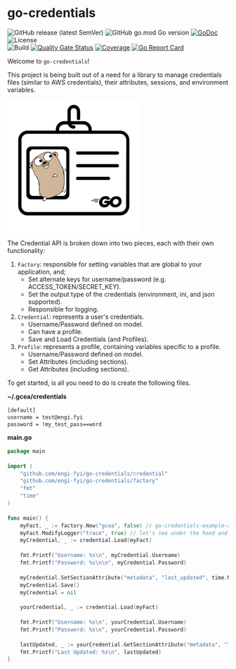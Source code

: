 # go-credentials
![GitHub release (latest SemVer)](https://img.shields.io/github/v/release/engi-fyi/go-credentials)
![GitHub go.mod Go version](https://img.shields.io/github/go-mod/go-version/engi-fyi/go-credentials)
[![GoDoc](https://img.shields.io/badge/go--doc-go--credentials-blue)](https://pkg.go.dev/mod/github.com/engi-fyi/go-credentials)
![License](https://img.shields.io/github/license/engi-fyi/go-credentials)
<br />
![Build](https://github.com/engi-fyi/go-credentials/workflows/Build/badge.svg)
[![Quality Gate Status](https://sonarcloud.io/api/project_badges/measure?project=engi-fyi_go-credentials&metric=alert_status)](https://sonarcloud.io/dashboard?id=engi-fyi_go-credentials)
[![Coverage](https://sonarcloud.io/api/project_badges/measure?project=engi-fyi_go-credentials&metric=coverage)](https://sonarcloud.io/dashboard?id=engi-fyi_go-credentials)
[![Go Report Card](https://goreportcard.com/badge/github.com/engi-fyi/go-credentials)](https://goreportcard.com/report/github.com/engi-fyi/go-credentials)

Welcome to `go-credentials`!

This project is being built out of a need for a library to manage credentials files (similar to AWS credentials), their attributes, sessions, and environment variables.

![go-credentials logo](https://github.com/engi-fyi/go-credentials/raw/master/assets/go-credentials-logo.png)

The Credential API is broken down into two pieces, each with their own functionality:
1. `Factory`: responsible for setting variables that are global to your application, and;
    - Set alternate keys for username/password (e.g. ACCESS_TOKEN/SECRET_KEY).
    - Set the output type of the credentials (environment, ini, and json supported).
    - Responsible for logging.
2. `Credential`: represents a user's credentials.
    - Username/Password defined on model.
    - Can have a profile.
    - Save and Load Credentials (and Profiles).
3. `Profile`: represents a profile, containing variables specific to a profile.
    - Username/Password defined on model.
    - Set Attributes (including sections).
    - Get Attributes (including sections).
    
To get started, is all you need to do is create the following files.

__~/.gcea/credentials__
```
[default]
username = test@engi.fyi
password = !my_test_pass==word
```
__main.go__
```go
package main

import (
    "github.com/engi-fyi/go-credentials/credential"
    "github.com/engi-fyi/go-credentials/factory"
    "fmt" 
    "time"
)

func main() {
	myFact, _ := factory.New("gcea", false) // go-credentials-example-application
	myFact.ModifyLogger("trace", true) // let's see under the hood and make it pretty.
	myCredential, _ := credential.Load(myFact)

	fmt.Printf("Username: %s\n", myCredential.Username)
	fmt.Printf("Password: %s\n\n", myCredential.Password)

	myCredential.SetSectionAttribute("metadata", "last_updated", time.Now().Format("02/01/2006 15:04:05"))
	myCredential.Save()
	myCredential = nil

	yourCredential, _ := credential.Load(myFact)

	fmt.Printf("Username: %s\n", yourCredential.Username)
	fmt.Printf("Password: %s\n", yourCredential.Password)

	lastUpdated, _ := yourCredential.GetSectionAttribute("metadata", "last_updated")
	fmt.Printf("Last Updated: %s\n", lastUpdated)
}
```